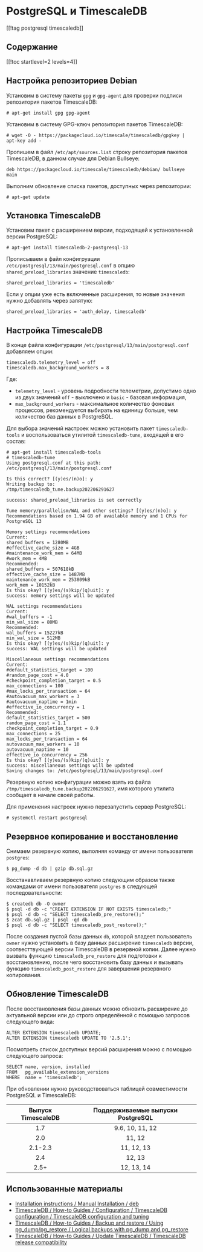 PostgreSQL и TimescaleDB
========================

[[!tag postgresql timescaledb]]

Содержание
----------

[[!toc startlevel=2 levels=4]]

Настройка репозиториев Debian
-----------------------------

Установим в систему пакеты `gpg` и `gpg-agent` для проверки подписи репозитория пакетов TimescaleDB:

    # apt-get install gpg gpg-agent

Установим в систему GPG-ключ репозитория пакетов TimescaleDB:

    # wget -O - https://packagecloud.io/timescale/timescaledb/gpgkey | apt-key add -

Пропишем в файл `/etc/apt/sources.list` строку репозитория пакетов TimescaleDB, в данном случае для Debian Bullseye:

    deb https://packagecloud.io/timescale/timescaledb/debian/ bullseye main

Выполним обновление списка пакетов, доступных через репозитории:

    # apt-get update

Установка TimescaleDB
---------------------

Установим пакет с расширением версии, подходящей к установленной версии PostgreSQL:

    # apt-get install timescaledb-2-postgresql-13

Прописываем в файл конфигруации `/etc/postgresql/13/main/postgresql.conf` в опцию `shared_preload_libraries` значение `timescaledb`:

    shared_preload_libraries = 'timescaledb'

Если у опции уже есть включенные расширения, то новые значения нужно добавлять через запятую:

    shared_preload_libraries = 'auth_delay, timescaledb'

Настройка TimescaleDB
---------------------

В конце файла конфигурации `/etc/postgresql/13/main/postgresql.conf` добавляем опции:

    timescaledb.telemetry_level = off
    timescaledb.max_background_workers = 8

Где:

* `telemetry_level` - уровень подробности телеметрии, допустимо одно из двух значений `off` - выключено и `basic` - базовая информация,
* `max_background_workers` - максимальное количество фоновых процессов, рекомендуется выбирать на единицу больше, чем количество баз данных в PostgreSQL.

Для выбора значений настроек можно установить пакет `timescaledb-tools` и воспользоваться утилитой `timescaledb-tune`, входящей в его состав:

    # apt-get install timescaledb-tools
    # timescaledb-tune
    Using postgresql.conf at this path:
    /etc/postgresql/13/main/postgresql.conf
    
    Is this correct? [(y)es/(n)o]: y
    Writing backup to:
    /tmp/timescaledb_tune.backup202206291627
    
    success: shared_preload_libraries is set correctly
    
    Tune memory/parallelism/WAL and other settings? [(y)es/(n)o]: y
    Recommendations based on 1.94 GB of available memory and 1 CPUs for PostgreSQL 13
    
    Memory settings recommendations
    Current:
    shared_buffers = 1280MB
    #effective_cache_size = 4GB
    #maintenance_work_mem = 64MB
    #work_mem = 4MB
    Recommended:
    shared_buffers = 507618kB
    effective_cache_size = 1487MB
    maintenance_work_mem = 253809kB
    work_mem = 10152kB
    Is this okay? [(y)es/(s)kip/(q)uit]: y
    success: memory settings will be updated
    
    WAL settings recommendations
    Current:
    #wal_buffers = -1
    min_wal_size = 80MB
    Recommended:
    wal_buffers = 15227kB
    min_wal_size = 512MB
    Is this okay? [(y)es/(s)kip/(q)uit]: y
    success: WAL settings will be updated
    
    Miscellaneous settings recommendations
    Current:
    #default_statistics_target = 100
    #random_page_cost = 4.0
    #checkpoint_completion_target = 0.5
    max_connections = 100
    #max_locks_per_transaction = 64
    #autovacuum_max_workers = 3
    #autovacuum_naptime = 1min
    #effective_io_concurrency = 1
    Recommended:
    default_statistics_target = 500
    random_page_cost = 1.1
    checkpoint_completion_target = 0.9
    max_connections = 25
    max_locks_per_transaction = 64
    autovacuum_max_workers = 10
    autovacuum_naptime = 10
    effective_io_concurrency = 256
    Is this okay? [(y)es/(s)kip/(q)uit]: y
    success: miscellaneous settings will be updated
    Saving changes to: /etc/postgresql/13/main/postgresql.conf

Резервную копию конфигурации можно взять из файла `/tmp/timescaledb_tune.backup202206291627`, имя которого утилита сообщает в начале своей работы.

Для применения настроек нужно перезапустить сервер PostgreSQL:

    # systemctl restart postgresql

Резервное копирование и восстановление
--------------------------------------

Снимаем резервную копию, выполняя команду от имени пользователя `postgres`:

    $ pg_dump -d db | gzip db.sql.gz

Восстанавливаем резервную копию следующим образом также командами от имени пользователя `postgres` в следующей последовательности:

    $ createdb db -O owner
    $ psql -d db -c "CREATE EXTENSION IF NOT EXISTS timescaledb;"
    $ psql -d db -c "SELECT timescaledb_pre_restore();"
    $ zcat db.sql.gz | psql -qd db
    $ psql -d db -c "SELECT timescaledb_post_restore();"

После создания пустой базы данных `db`, которой владеет пользователь `owner` нужно установить в базу данных расширение `timescaledb` версии, соотвесттвующей версии TimescaleDB в резервной копии. Далее нужно вызвать функцию `timescaledb_pre_restore` для подготовки к восстановлению, после чего восстановить базу данных и вызывать функцию `timescaledb_post_restore` для завершения резервного копирования.

Обновление TimescaleDB
----------------------

После восстановления базы данных можно обновить расширение до актуальной версии или до строго определённой с помощью запросов следующего вида:

    ALTER EXTENSION timescaledb UPDATE;
    ALTER EXTENSION timescaledb UPDATE TO '2.5.1';

Посмотреть список доступных версий расширения можно с помощью следующего запроса:

    SELECT name, version, installed
    FROM   pg_available_extension_versions
    WHERE  name = 'timescaledb';

При обновлении нужно руководствоваться таблицей совместимости PostgreSQL и TimescaleDB:

|Выпуск TimescaleDB|Поддерживаемые выпуски PostgreSQL|
|:----------------:|:-------------------------------:|
|1.7               |9.6, 10, 11, 12                  |
|2.0               |11, 12                           |
|2.1-2.3           |11, 12, 13                       |
|2.4               |12, 13                           |
|2.5+              |12, 13, 14                       |

Использованные материалы
------------------------

* [Installation instructions / Manual Installation / deb](https://packagecloud.io/timescale/timescaledb/install#manual-deb)
* [TimescaleDB / How-to Guides / Configuration / TimescaleDB configuration / TimescaleDB configuration and tuning](https://docs.timescale.com/timescaledb/latest/how-to-guides/configuration/timescaledb-config/#administration)
* [TimescaleDB / How-to Guides / Backup and restore / Using pg_dump/pg_restore / Logical backups with pg_dump and pg_restore](https://docs.timescale.com/timescaledb/latest/how-to-guides/backup-and-restore/pg-dump-and-restore/#backup-entiredb)
* [TimescaleDB / How-to Guides / Update TimescaleDB / TimescaleDB release compatibility](https://docs.timescale.com/timescaledb/latest/how-to-guides/update-timescaledb/#timescaledb-release-compatibility)
